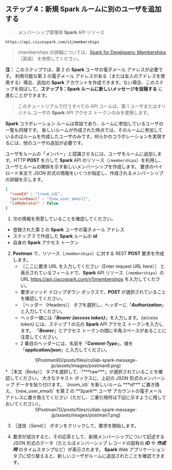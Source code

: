 ## ステップ 4：新規 **Spark** ルームに別のユーザを追加する

> メンバーシップ管理用 **Spark** API リソース
```shell
https://api.ciscospark.com/v1/memberships
```

> /memberships の詳細については、<a href="https://developer.ciscospark.com/resource-memberships.html?utm_source=Llab1&utm_medium=step4&utm_campaign=spark" target="\_blank">Spark for Developers: Memberships</a> ［英語］ を参照してください。

**注：** このステップでは、第 2 の **Spark** ユーザの電子メール アドレスが必要です。  利用可能な第 2 の電子メール アドレスがある（または友人のアドレスを使用する）場合、追加の **Spark** アカウントを作成できます。ない場合、このステップを飛ばして、**ステップ 5：Spark ルームに新しいメッセージを投稿する** に進むことができます。

> このチュートリアルで行うすべての API コールは、第 1 ユーザまたはオリジナル ユーザの **Spark** API アクセス トークンのみを使用します。

**Spark** コラボレーション ルームは常設であり、ルームに参加しているユーザの一覧も同様です。  新しいルームが作成された時点では、そのルームに参加しているのはルームを作成したユーザのみです。何らかのコラボレーションを実現するには、他のユーザの追加が必要です。  

ユーザをルームの「メンバー」と認識させるには、ユーザをルームに追加します。HTTP **POST** を介して **Spark** API のリソース（`/memberships`）を利用し、ユーザとルームの関係を示す新しいメンバーシップを作成します。  要求のペイロード本文で JSON 形式の情報をいくつか指定し、作成されるメンバーシップの詳細を示します。

```json
{
  "roomId" : "{room_id}",
  "personEmail" : "{new_user_email}",
  "isModerator" : false
}
```

1. 次の情報を用意していることを確認してください。
  * 登録された第 2 の **Spark** ユーザの電子メール アドレス
  * ステップ 3 で作成した **Spark** ルームの ***id***
  * 自身の **Spark** アクセス トークン

2. **Postman** で、リソース（`/memberships`）に対する REST **POST** 要求を作成します。
    * ［ここに要求 URL を入力してください（Enter request URL here）］ と表示されているフィールドで、**Spark** API リソース（`/memberships`）の URL https://api.ciscospark.com/v1/memberships を入力してください。
    * 要求メソッド ドロップダウン ボックスで、**POST** が選択されていることを確認してください。
    * ［ヘッダー（Headers）］ タブを選択し、ヘッダーに「***Authorization***」と入力してください。
    * ヘッダー値には「***Bearer {access token}***」を入力します。*{access token}* には、ステップ 1 の元の **Spark** API アクセス トークンを入力します。  「***Bearer***」とアクセス トークンの間に半角スペースがあることに注意してください。
    * 2 番目のヘッダーには、名前を「***Content-Type***」、値を「***application/json***」と入力してください。
<div align="center">![Postman6](/posts/files/collab-spark-message-jp/assets/images/postman6.png)</div>
    * ［本文（Body）］ タブを選択して、「***raw***」が選択されていることを確認してください。  大きなテキスト ボックスに、上記の JSON 形式のメンバーシップ データを貼り付けます。  `{room_id}` を新しいルーム ***id*** に置き換え、`{new_user_email}` を第 2 の **Spark** ユーザ アカウントの電子メール アドレスに置き換えてください（ただし、二重引用符は下記に示すように残しておいてください）。
<div align="center">![Postman7](/posts/files/collab-spark-message-jp/assets/images/postman7.png)</div>

3. ［送信（Send）］ ボタンをクリックして、要求を開始します。

4. 要求が成功すると、その応答として、新規メンバーシップについて記述する JSON 形式のデータ（たとえばメンバーシップ レコードの固有の ***ID*** や ***作成時*** のタイムスタンプなど）が表示されます。  **Spark** Web アプリケーション タブに切り替えると、新しいユーザがルームに追加されたことを確認できます。
